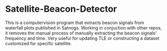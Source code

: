 # Satellite-Beacon-Detector
This is a computervision program that extracts beacon signals from waterfall plots published in Satnogs. Working in conjuction with other repos, it removes the manual process of manually extracting the beacon signals' frequency and time. Very useful for updating TLE or constructing a dataset customized for specific satellite. 
